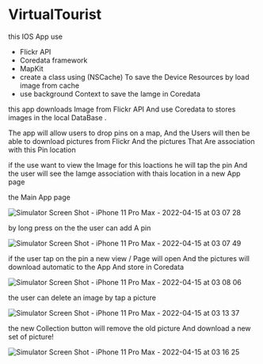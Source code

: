 # VirtualTourist
this IOS App use 

- Flickr API
- Coredata framework 
- MapKit
- create a class using (NSCache) To save the Device Resources by load image from cache
- use background Context to save the Iamge  in Coredata 

this app downloads Image from Flickr API And use Coredata to stores images in the local DataBase . 

The app will allow users to drop pins on a map, 
And the Users will then be able to download pictures from Flickr And the pictures That Are association with this Pin location 

if the use  want to view the Image for this loactions he will tap the pin 
And the user will see the Iamge association with thais location in a new App page 

the Main App page

![Simulator Screen Shot - iPhone 11 Pro Max - 2022-04-15 at 03 07 28](https://user-images.githubusercontent.com/57073911/163495746-c4ab524b-8a51-41a1-8f3d-3c170f67f087.png)


by long press on the the user can add A pin 

![Simulator Screen Shot - iPhone 11 Pro Max - 2022-04-15 at 03 07 49](https://user-images.githubusercontent.com/57073911/163495835-8c30b98e-9ac2-44ea-9650-e279eea9a74d.png)

if the user tap on the pin  a new view / Page will open And the pictures will download automatic 
to the App And store in Coredata 

![Simulator Screen Shot - iPhone 11 Pro Max - 2022-04-15 at 03 08 06](https://user-images.githubusercontent.com/57073911/163496024-0b64bb71-1e82-4acd-97af-5786091e91e8.png)

the user can delete an image by tap a picture

![Simulator Screen Shot - iPhone 11 Pro Max - 2022-04-15 at 03 13 37](https://user-images.githubusercontent.com/57073911/163496152-c24f09a0-c26b-4ca9-aa9a-932b9af47411.png)

the new Collection button will remove the old picture And download a new set of picture!

![Simulator Screen Shot - iPhone 11 Pro Max - 2022-04-15 at 03 16 25](https://user-images.githubusercontent.com/57073911/163496374-d1da05fe-1ece-4971-ab8f-2b402d5ee48d.png)

